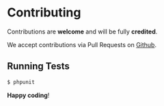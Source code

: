 # Contributing

Contributions are **welcome** and will be fully **credited**.

We accept contributions via Pull Requests on [Github](https://github.com/Preprlabs/laravel-pretty-pagination).

## Running Tests

``` bash
$ phpunit
```


**Happy coding**!

